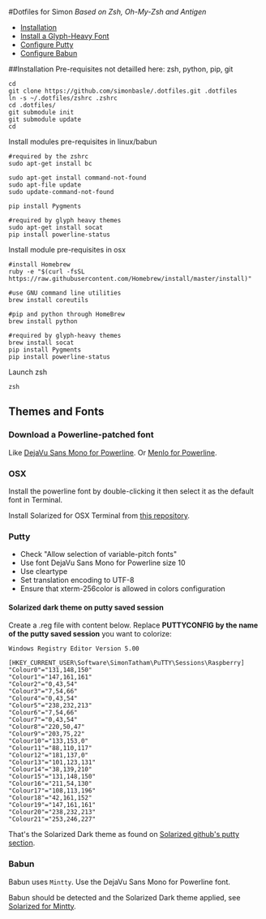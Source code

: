 #Dotfiles for Simon
*Based on Zsh, Oh-My-Zsh and Antigen*

- [Installation](#installation)
- [Install a Glyph-Heavy Font](#download-a-powerline-patched-font)
- [Configure Putty](#putty)
- [Configure Babun](#babun)

##Installation
Pre-requisites not detailled here: zsh, python, pip, git
    
    cd
    git clone https://github.com/simonbasle/.dotfiles.git .dotfiles
    ln -s ~/.dotfiles/zshrc .zshrc
    cd .dotfiles/
    git submodule init
    git submodule update
    cd

Install modules pre-requisites in linux/babun

    #required by the zshrc
    sudo apt-get install bc

    sudo apt-get install command-not-found
    sudo apt-file update
    sudo update-command-not-found
    
    pip install Pygments
    
    #required by glyph heavy themes
    sudo apt-get install socat
    pip install powerline-status

Install module pre-requisites in osx

    #install Homebrew
    ruby -e "$(curl -fsSL https://raw.githubusercontent.com/Homebrew/install/master/install)"
    
    #use GNU command line utilities
    brew install coreutils
    
    #pip and python through HomeBrew
    brew install python
    
    #required by glyph-heavy themes
    brew install socat
    pip install Pygments
    pip install powerline-status

Launch zsh

    zsh

## Themes and Fonts
### Download a Powerline-patched font
Like [DejaVu Sans Mono for Powerline](https://github.com/Lokaltog/powerline-fonts/tree/master/DejaVuSansMono).
Or [Menlo for Powerline](https://github.com/abertsch/Menlo-for-Powerline).

### OSX
Install the powerline font by double-clicking it then select it as the default font in Terminal.

Install Solarized for OSX Terminal from [this repository](https://github.com/tomislav/osx-terminal.app-colors-solarized).

### Putty
 - Check "Allow selection of variable-pitch fonts"
 - Use font DejaVu Sans Mono for Powerline size 10
 - Use cleartype
 - Set translation encoding to UTF-8
 - Ensure that xterm-256color is allowed in colors configuration

#### Solarized dark theme on putty saved session
Create a .reg file with content below.
Replace **PUTTYCONFIG by the name of the putty saved session** you want to colorize:

    Windows Registry Editor Version 5.00
    
    [HKEY_CURRENT_USER\Software\SimonTatham\PuTTY\Sessions\Raspberry]
    "Colour0"="131,148,150"
    "Colour1"="147,161,161"
    "Colour2"="0,43,54"
    "Colour3"="7,54,66"
    "Colour4"="0,43,54"
    "Colour5"="238,232,213"
    "Colour6"="7,54,66"
    "Colour7"="0,43,54"
    "Colour8"="220,50,47"
    "Colour9"="203,75,22"
    "Colour10"="133,153,0"
    "Colour11"="88,110,117"
    "Colour12"="181,137,0"
    "Colour13"="101,123,131"
    "Colour14"="38,139,210"
    "Colour15"="131,148,150"
    "Colour16"="211,54,130"
    "Colour17"="108,113,196"
    "Colour18"="42,161,152"
    "Colour19"="147,161,161"
    "Colour20"="238,232,213"
    "Colour21"="253,246,227"

That's the Solarized Dark theme as found on [Solarized github's putty section](https://github.com/altercation/solarized/tree/master/putty-colors-solarized).

### Babun
Babun uses `Mintty`. Use the DejaVu Sans Mono for Powerline font.

Babun should be detected and the Solarized Dark theme applied, see [Solarized for 
Mintty](https://github.com/karlin/mintty-colors-solarized/).
